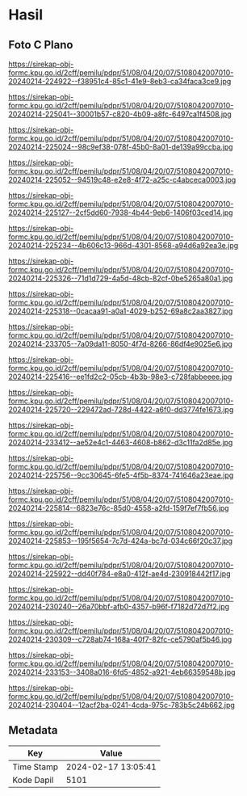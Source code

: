 # Hasil

## Foto C Plano

https://sirekap-obj-formc.kpu.go.id/2cff/pemilu/pdpr/51/08/04/20/07/5108042007010-20240214-224922--f38951c4-85c1-41e9-8eb3-ca34faca3ce9.jpg

https://sirekap-obj-formc.kpu.go.id/2cff/pemilu/pdpr/51/08/04/20/07/5108042007010-20240214-225041--30001b57-c820-4b09-a8fc-6497ca1f4508.jpg

https://sirekap-obj-formc.kpu.go.id/2cff/pemilu/pdpr/51/08/04/20/07/5108042007010-20240214-225024--98c9ef38-078f-45b0-8a01-de139a99ccba.jpg

https://sirekap-obj-formc.kpu.go.id/2cff/pemilu/pdpr/51/08/04/20/07/5108042007010-20240214-225052--94519c48-e2e8-4f72-a25c-c4abceca0003.jpg

https://sirekap-obj-formc.kpu.go.id/2cff/pemilu/pdpr/51/08/04/20/07/5108042007010-20240214-225127--2cf5dd60-7938-4b44-9eb6-1406f03ced14.jpg

https://sirekap-obj-formc.kpu.go.id/2cff/pemilu/pdpr/51/08/04/20/07/5108042007010-20240214-225234--4b606c13-966d-4301-8568-a94d6a92ea3e.jpg

https://sirekap-obj-formc.kpu.go.id/2cff/pemilu/pdpr/51/08/04/20/07/5108042007010-20240214-225326--71d1d729-4a5d-48cb-82cf-0be5265a80a1.jpg

https://sirekap-obj-formc.kpu.go.id/2cff/pemilu/pdpr/51/08/04/20/07/5108042007010-20240214-225318--0cacaa91-a0a1-4029-b252-69a8c2aa3827.jpg

https://sirekap-obj-formc.kpu.go.id/2cff/pemilu/pdpr/51/08/04/20/07/5108042007010-20240214-233705--7a09da11-8050-4f7d-8266-86df4e9025e6.jpg

https://sirekap-obj-formc.kpu.go.id/2cff/pemilu/pdpr/51/08/04/20/07/5108042007010-20240214-225416--ee1fd2c2-05cb-4b3b-98e3-c728fabbeeee.jpg

https://sirekap-obj-formc.kpu.go.id/2cff/pemilu/pdpr/51/08/04/20/07/5108042007010-20240214-225720--229472ad-728d-4422-a6f0-dd3774fe1673.jpg

https://sirekap-obj-formc.kpu.go.id/2cff/pemilu/pdpr/51/08/04/20/07/5108042007010-20240214-233412--ae52e4c1-4463-4608-b862-d3c11fa2d85e.jpg

https://sirekap-obj-formc.kpu.go.id/2cff/pemilu/pdpr/51/08/04/20/07/5108042007010-20240214-225756--9cc30645-6fe5-4f5b-8374-741646a23eae.jpg

https://sirekap-obj-formc.kpu.go.id/2cff/pemilu/pdpr/51/08/04/20/07/5108042007010-20240214-225814--6823e76c-85d0-4558-a2fd-159f7ef7fb56.jpg

https://sirekap-obj-formc.kpu.go.id/2cff/pemilu/pdpr/51/08/04/20/07/5108042007010-20240214-225853--195f5654-7c7d-424a-bc7d-034c66f20c37.jpg

https://sirekap-obj-formc.kpu.go.id/2cff/pemilu/pdpr/51/08/04/20/07/5108042007010-20240214-225922--dd40f784-e8a0-412f-ae4d-230918442f17.jpg

https://sirekap-obj-formc.kpu.go.id/2cff/pemilu/pdpr/51/08/04/20/07/5108042007010-20240214-230240--26a70bbf-afb0-4357-b96f-f7182d72d7f2.jpg

https://sirekap-obj-formc.kpu.go.id/2cff/pemilu/pdpr/51/08/04/20/07/5108042007010-20240214-230309--c728ab74-168a-40f7-82fc-ce5790af5b46.jpg

https://sirekap-obj-formc.kpu.go.id/2cff/pemilu/pdpr/51/08/04/20/07/5108042007010-20240214-233153--3408a016-6fd5-4852-a921-4eb66359548b.jpg

https://sirekap-obj-formc.kpu.go.id/2cff/pemilu/pdpr/51/08/04/20/07/5108042007010-20240214-230404--12acf2ba-0241-4cda-975c-783b5c24b662.jpg


## Metadata

| Key        | Value               |
| ---------- | ------------------- |
| Time Stamp | 2024-02-17 13:05:41 |
| Kode Dapil | 5101                |



